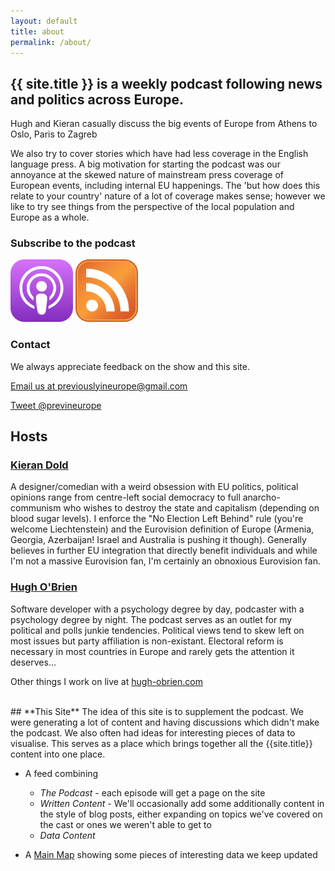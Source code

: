```yaml
---
layout: default
title: about
permalink: /about/
---
```

## **{{ site.title }} is a weekly podcast following news and politics across Europe.**

Hugh and Kieran casually discuss the big events of Europe from Athens to Oslo, Paris to Zagreb

We also try to cover stories which have had less coverage in the English language press. A big motivation for starting the podcast was our annoyance at the skewed nature of mainstream press coverage of European events, including internal EU happenings. The 'but how does this relate to your country' nature of a lot of coverage makes sense; however we like to try see things from the perspective of the local population and Europe as a whole.

### **Subscribe to the podcast**

[<img src="/assets/images/apple.svg" alt="Apple podcasts" style="width: 100px;"/>](https://itunes.apple.com/ie/podcast/previously-in-europe/id1135603045?mt=2)
[<img src="/assets/images/rss.svg" alt="RSS feed" style="width: 100px;"/>](https://rss.simplecast.com/podcasts/2120/rss)


### **Contact**

We always appreciate feedback on the show and this site.

[Email us at previouslyineurope@gmail.com](mailto:{{site.email}})

[Tweet @previneurope](http://twitter.com/{{site.twitter_username}})

## **Hosts**

### [**Kieran Dold**](https://twitter.com/CiaranDold)

A designer/comedian with a weird obsession with EU politics, political opinions range from centre-left social democracy to full anarcho-communism who wishes to destroy the state and capitalism (depending on blood sugar levels). I enforce the "No Election Left Behind" rule (you're welcome Liechtenstein) and the Eurovision definition of Europe (Armenia, Georgia, Azerbaijan! Israel and Australia is pushing it though). Generally believes in further EU integration that directly benefit individuals and while I'm not a massive Eurovision fan, I'm certainly an obnoxious Eurovision fan.

### [**Hugh O'Brien**](https://twitter.com/fuzzymooples)
Software developer with a psychology degree by day, podcaster with a psychology degree by night. The podcast serves as an outlet for my political and polls junkie tendencies. Political views tend to skew left on most issues but party affiliation is non-existant. Electoral reform is necessary in most countries in Europe and rarely gets the attention it deserves...

Other things I work on live at [hugh-obrien.com](http://hugh-obrien.com)

<br/>
## **This Site**
The idea of this site is to supplement the podcast. We were generating a lot of content and having discussions which didn't make the podcast. We also often had ideas for interesting pieces of data to visualise. This serves as a place which brings together all the {{site.title}} content into one place.

- A feed combining
  - *The Podcast* - each episode will get a page on the site
  - *Written Content* - We'll occasionally add some additionally content in the style of blog posts, either expanding on topics we've covered on the cast or ones we weren't able to get to
  - *Data Content*

- A [Main Map](/main-map) showing some pieces of interesting data we keep updated
